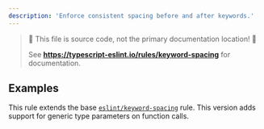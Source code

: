 ```yaml
---
description: 'Enforce consistent spacing before and after keywords.'
---
```


> 🛑 This file is source code, not the primary documentation location! 🛑
>
> See **<https://typescript-eslint.io/rules/keyword-spacing>** for documentation.

## Examples

This rule extends the base [`eslint/keyword-spacing`](https://eslint.org/docs/rules/keyword-spacing) rule.
This version adds support for generic type parameters on function calls.
